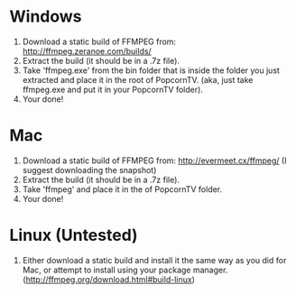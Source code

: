 # Windows

1. Download a static build of FFMPEG from: http://ffmpeg.zeranoe.com/builds/
2. Extract the build (it should be in a .7z file).
3. Take 'ffmpeg.exe' from the bin folder that is inside the folder you just extracted and place it in the root of PopcornTV. (aka, just take ffmpeg.exe and put it in your PopcornTV folder).
4. Your done!

# Mac

1. Download a static build of FFMPEG from: http://evermeet.cx/ffmpeg/ (I suggest downloading the snapshot)
2. Extract the build (it should be in a .7z file).
3. Take 'ffmpeg' and place it in the of PopcornTV folder.
4. Your done!

# Linux (Untested)

1. Either download a static build and install it the same way as you did for Mac, or attempt to install using your package manager. (http://ffmpeg.org/download.html#build-linux)